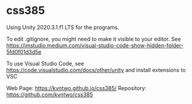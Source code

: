 # css385

Using Unity 2020.3.1.f1 LTS for the programs.

To edit .gitignore, you might need to make it visible to your editor. See https://imstudio.medium.com/visual-studio-code-show-hidden-folder-5fd0f01d3d5e

To use Visual Studio Code, see https://code.visualstudio.com/docs/other/unity and install extensions to VSC

Web Page: https://kvntwo.github.io/css385/ 
Repository: https://github.com/kvntwo/css385